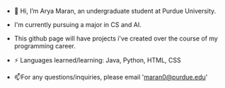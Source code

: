 - 👋 Hi, I’m Arya Maran, an undergraduate student at Purdue University.
- I'm currently pursuing a major in CS and AI.
- This github page will have projects i've created over the course of my programming career.
- ⚡ Languages learned/learning: Java, Python, HTML, CSS
  
- 📫For any questions/inquiries, please email 'maran0@purdue.edu'


<!---
amaran0/amaran0 is a ✨ special ✨ repository because its `README.md` (this file) appears on your GitHub profile.
You can click the Preview link to take a look at your changes.
--->
